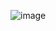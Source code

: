 ![image](https://user-images.githubusercontent.com/57319180/157009175-8799500d-1f18-4c8c-91f6-a5ee6db96dbe.png)
